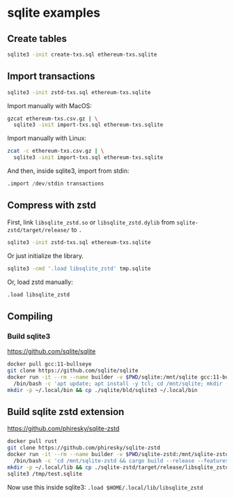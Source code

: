 # sqlite examples

## Create tables

```bash
sqlite3 -init create-txs.sql ethereum-txs.sqlite
```

## Import transactions

```bash
sqlite3 -init zstd-txs.sql ethereum-txs.sqlite
```

Import manually with MacOS:

```bash
gzcat ethereum-txs.csv.gz | \
  sqlite3 -init import-txs.sql ethereum-txs.sqlite
```

Import manually with Linux:

```bash
zcat -c ethereum-txs.csv.gz | \
  sqlite3 -init import-txs.sql ethereum-txs.sqlite
```

And then, inside sqlite3, import from stdin:

```sql
.import /dev/stdin transactions
```

## Compress with zstd

First, link `libsqlite_zstd.so` or `libsqlite_zstd.dylib` from `sqlite-zstd/target/release/` to `.`

```bash
sqlite3 -init zstd-txs.sql ethereum-txs.sqlite
```

Or just initialize the library.

```bash
sqlite3 -cmd '.load libsqlite_zstd' tmp.sqlite
```

Or, load zstd manually:

```sql
.load libsqlite_zstd
```

## Compiling

### Build sqlite3

https://github.com/sqlite/sqlite

```bash
docker pull gcc:11-bullseye
git clone https://github.com/sqlite/sqlite
docker run -it --rm --name builder -v $PWD/sqlite:/mnt/sqlite gcc:11-bullseye \
  /bin/bash -c 'apt update; apt install -y tcl; cd /mnt/sqlite; mkdir -p bld; cd bld; ../configure; make -j3'
mkdir -p ~/.local/bin && cp ./sqlite/bld/sqlite3 ~/.local/bin
```

## Build sqlite zstd extension

https://github.com/phiresky/sqlite-zstd

```bash
docker pull rust
git clone https://github.com/phiresky/sqlite-zstd
docker run -it --rm --name builder -v $PWD/sqlite-zstd:/mnt/sqlite-zstd rust \
  /bin/bash -c 'cd /mnt/sqlite-zstd && cargo build --release --features build_extension'
mkdir -p ~/.local/lib && cp ./sqlite-zstd/target/release/libsqlite_zstd.so ~/.local/lib
sqlite3 /tmp/test.sqlite
```

Now use this inside sqlite3: `.load $HOME/.local/lib/libsqlite_zstd`
